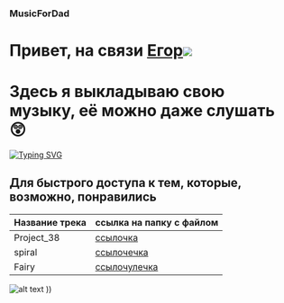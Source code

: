 ### MusicForDad
# Привет, на связи [Егор](https://github.com/KostikovE)![](https://github.com/blackcater/blackcater/raw/main/images/Hi.gif) 
# Здесь я выкладываю свою музыку, её можно даже слушать 😲


[![Typing SVG](https://readme-typing-svg.herokuapp.com?color=%2336BCF7&lines=Сейчас+я+пишу+эмбиент)](https://git.io/typing-svg)


## Для быстрого доступа к тем, которые, возможно, понравились
| Название трека  | ссылка на папку с файлом |
| ------------- | ------------- |
| Project_38  | [ссылочка](https://github.com/KostikovE/MusicForDad/blob/main/Music/Ambient/Project_38.flac)  |
| spiral  | [ссылочечка](https://github.com/KostikovE/MusicForDad/blob/main/Music/Ambient/spiral.flac)  |
| Fairy  | [ссылочулечка]((https://github.com/KostikovE/MusicForDad/blob/main/Music/Ambient/Fairy.mp3))  |



![alt text](![image](https://github.com/KostikovE/MusicForDad/assets/169641706/267a7875-4f9e-474e-b338-207547fbd83f))
))
